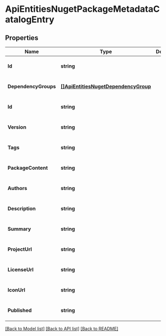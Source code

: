# ApiEntitiesNugetPackageMetadataCatalogEntry

## Properties
Name | Type | Description | Notes
------------ | ------------- | ------------- | -------------
**Id** | **string** |  | [optional] [default to null]
**DependencyGroups** | [**[]ApiEntitiesNugetDependencyGroup**](API_Entities_Nuget_DependencyGroup.md) |  | [optional] [default to null]
**Id** | **string** |  | [optional] [default to null]
**Version** | **string** |  | [optional] [default to null]
**Tags** | **string** |  | [optional] [default to null]
**PackageContent** | **string** |  | [optional] [default to null]
**Authors** | **string** |  | [optional] [default to null]
**Description** | **string** |  | [optional] [default to null]
**Summary** | **string** |  | [optional] [default to null]
**ProjectUrl** | **string** |  | [optional] [default to null]
**LicenseUrl** | **string** |  | [optional] [default to null]
**IconUrl** | **string** |  | [optional] [default to null]
**Published** | **string** |  | [optional] [default to null]

[[Back to Model list]](../README.md#documentation-for-models) [[Back to API list]](../README.md#documentation-for-api-endpoints) [[Back to README]](../README.md)


